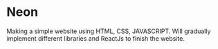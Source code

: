 # Neon
Making a simple website using HTML, CSS, JAVASCRIPT. Will gradually implement different libraries and ReactJs to finish the website.

